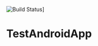 ![Build Status](https://www.bitrise.io/app/4570ffdd95b3ecd6/status.svg?token=baqXv4qrv7XVxkNbOpYWbg&branch=master)]

# TestAndroidApp
